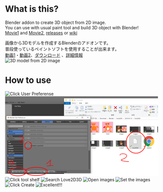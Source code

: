 # What is this?
Blender addon to create 3D object from 2D image.  
You can use with usual paint tool and build 3D object with Blender!  
[Movie1](https://youtu.be/Zcal1JiTky8) and [Movie2](https://youtu.be/2k7ia8CKgT0), [releases](https://github.com/rn9dfj3/love2d3d/releases) or [wiki](https://github.com/rn9dfj3/love2d3d/wiki)  
  
画像から3Dモデルを作成するBlenderのアドオンです。  
普段使っているペイントソフトを使用することが出来ます。  
[動画1](https://youtu.be/Zcal1JiTky8)・[動画2](https://youtu.be/2k7ia8CKgT0)、[ダウンロード](https://github.com/rn9dfj3/love2d3d/releases)
、[詳細情報](https://github.com/rn9dfj3/love2d3d/wiki)  
![3D model from 2D image](./image1.png)  
# How to use
![Click User Preferense](./image2.png)
![Install love2d3d.py](./image3.png)
![Click tool shelf](./image4.png)
![Search Love2D3D](./image5.png)
![Open images](./image6.png)
![Set the images](./image7.png)
![Click Create](./image8.png)
![Excellent!!!](./image9.png)  

